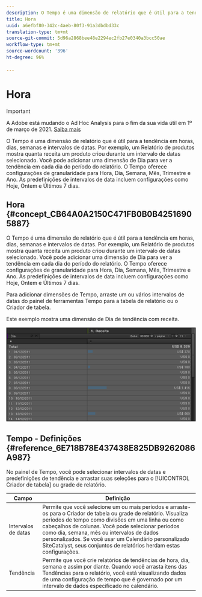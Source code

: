 ```yaml
---
description: O Tempo é uma dimensão de relatório que é útil para a tendência em horas, dias, semanas e intervalos de datas. Por exemplo, um Relatório de produtos mostra quanta receita um produto criou durante um intervalo de datas selecionado. Você pode adicionar uma dimensão de Dia para ver a tendência em cada dia do período do relatório. O Tempo oferece configurações de granularidade para Hora, Dia, Semana, Mês, Trimestre e Ano. As predefinições de intervalos de data incluem configurações como Hoje, Ontem e Últimos 7 dias.
title: Hora
uuid: a6efbf80-342c-4aeb-80f3-91a3dbdbd33c
translation-type: tm+mt
source-git-commit: 5d96a2868bee48e2294ec2fb27e0340a3bcc50ae
workflow-type: tm+mt
source-wordcount: '396'
ht-degree: 96%

---
```



# Hora

>[!IMPORTANT]
>
>A Adobe está mudando o Ad Hoc Analysis para o fim da sua vida útil em 1º de março de 2021. [Saiba mais](https://adobe.ly/discoverworkspace)

O Tempo é uma dimensão de relatório que é útil para a tendência em horas, dias, semanas e intervalos de datas. Por exemplo, um Relatório de produtos mostra quanta receita um produto criou durante um intervalo de datas selecionado. Você pode adicionar uma dimensão de Dia para ver a tendência em cada dia do período do relatório. O Tempo oferece configurações de granularidade para Hora, Dia, Semana, Mês, Trimestre e Ano. As predefinições de intervalos de data incluem configurações como Hoje, Ontem e Últimos 7 dias.

## Hora {#concept_CB64A0A2150C471FB0B0B42516905887}

O Tempo é uma dimensão de relatório que é útil para a tendência em horas, dias, semanas e intervalos de datas. Por exemplo, um Relatório de produtos mostra quanta receita um produto criou durante um intervalo de datas selecionado. Você pode adicionar uma dimensão de Dia para ver a tendência em cada dia do período do relatório. O Tempo oferece configurações de granularidade para Hora, Dia, Semana, Mês, Trimestre e Ano. As predefinições de intervalos de data incluem configurações como Hoje, Ontem e Últimos 7 dias.

Para adicionar dimensões de Tempo, arraste um ou vários intervalos de datas do painel de ferramentas Tempo para a tabela de relatório ou o Criador de tabela.

Este exemplo mostra uma dimensão de Dia de tendência com receita.

![](assets/day_dimension.png)

## Tempo - Definições {#reference_6E718B78E437438E825DB9262086A987}

No painel de Tempo, você pode selecionar intervalos de datas e predefinições de tendência e arrastar suas seleções para o [!UICONTROL Criador de tabela] ou grade de relatório.

<!-- 

r_time_panel.xml

 -->

| Campo | Definição |
|--- |--- |
| Intervalos de datas | Permite que você selecione um ou mais períodos e arraste-os para o Criador de tabela ou grade de relatório. Visualiza períodos de tempo como divisões em uma linha ou como cabeçalhos de colunas. Você pode selecionar períodos como dia, semana, mês ou intervalos de dados personalizados. Se você usar um Calendário personalizado SiteCatalyst, seus conjuntos de relatórios herdam estas configurações. |
| Tendência | Permite que você crie relatórios de tendências de hora, dia, semana e assim por diante. Quando você arrasta itens das Tendências para o relatório, você está visualizando dados de uma configuração de tempo que é governado por um intervalo de dados especificado no calendário. |
